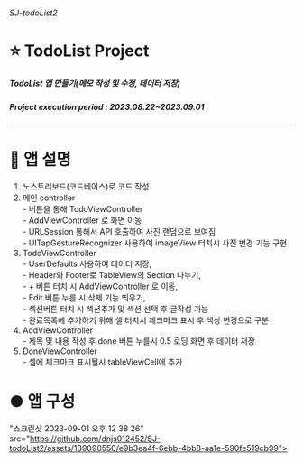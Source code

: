 ###### SJ-todoList2
# ⭐️ TodoList Project
##### TodoList 앱 만들기(메모 작성 및 수정, 데이터 저장)
##### Project execution period : 2023.08.22~2023.09.01
-----------------------
# 📌 앱 설명

1. 노스토리보드(코드베이스)로 코드 작성
2. 메인 controller
<br/> - 버튼을 통해 TodoViewController
<br/> - AddViewController 로 화면 이동
<br/> - URLSession 통해서 API 호출하여 사진 랜덤으로 보여짐
<br/> - UITapGestureRecognizer 사용하여 imageView 터치시 사진 변경 기능 구현
3. TodoViewController
<br/> - UserDefaults 사용하여 데이터 저장,
<br/> - Header와 Footer로 TableView의 Section 나누기,
<br/> - + 버튼 터치 시 AddViewController 로 이동,
<br/> - Edit 버튼 누를 시 삭제 기능 띄우기,
<br/> - 섹션버튼 터치 시 섹션추가 및 섹션 선택 후 글작성 가능
<br/> - 완료목록에 추가하기 위해 셀 터치시 체크마크 표시 후 색상 변경으로 구분
4. AddViewController
<br/> - 제목 및 내용 작성 후 done 버튼 누를시 0.5 로딩 화면 후 데이터 저장
5. DoneViewController
<br/> - 셀에 체크마크 표시될시 tableViewCell에 추가 

# ● 앱 구성
"스크린샷 2023-09-01 오후 12 38 26" src="https://github.com/dnjs012452/SJ-todoList2/assets/139090550/e9b3ea4f-6ebb-4bb8-aa1e-590fe519cb99">
